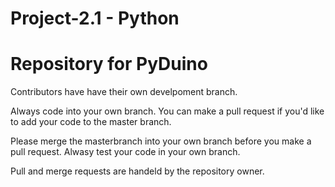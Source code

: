 # Project-2.1 - Python
# Repository for PyDuino

Contributors have have their own develpoment branch.

Always code into your own branch. You can make a pull request if you'd like to add your code to the master branch.

Please merge the masterbranch into your own branch before you make a pull request.
Alwasy test your code in your own branch.

Pull and merge requests are handeld by the repository owner.
